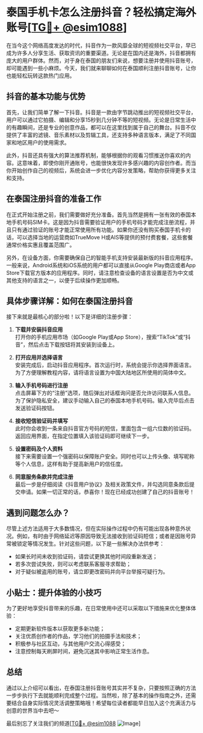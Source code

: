 # 泰国手机卡怎么注册抖音？轻松搞定海外账号[[TG💪+ @esim1088](https://t.me/s/esim1088)]

在当今这个网络高度发达的时代，抖音作为一款风靡全球的短视频社交平台，早已成为许多人分享生活、获取资讯的重要渠道。无论是在国内还是海外，抖音都拥有庞大的用户群体。然而，对于身在泰国的朋友们来说，想要注册并使用抖音账号，却可能遇到一些小麻烦。今天，我们就来聊聊如何在泰国顺利注册抖音账号，让你也能轻松玩转这款热门应用。

## 抖音的基本功能与优势

首先，让我们简单了解一下抖音。抖音是一款由字节跳动推出的短视频社交平台，用户可以通过它拍摄、编辑和分享15秒到几分钟不等的短视频。无论是日常生活中的有趣瞬间，还是专业的创意作品，都可以在这里找到属于自己的舞台。抖音不仅提供了丰富的滤镜、音乐素材以及剪辑工具，还支持多种语言版本，满足了不同国家和地区用户的使用需求。

此外，抖音还具有强大的算法推荐机制，能够根据你的观看习惯推送你喜欢的内容。这意味着，即使你刚开通账号，也能很快发现许多感兴趣的内容创作者。而当你开始创作自己的视频后，系统会进一步优化内容分发策略，帮助你获得更多关注和支持。

## 在泰国注册抖音的准备工作

在正式开始注册之前，我们需要做好充分准备。首先当然是拥有一张有效的泰国本地手机号码SIM卡。这是因为抖音需要验证用户的手机号码才能完成注册流程，并且只有通过验证的账号才能正常使用所有功能。如果你还没有购买泰国手机卡的话，可以选择当地的运营商如TrueMove H或AIS等提供的预付费套餐，这些套餐通常价格实惠且覆盖范围广。

另外，在设备方面，你需要确保自己的智能手机支持安装最新版的抖音应用程序。一般来说，Android系统和iOS系统的用户都可以直接从Google Play商店或者App Store下载官方版本的应用程序。同时，请注意检查设备的语言设置是否为中文或其他支持的语言之一，以便于后续操作更加顺畅。

## 具体步骤详解：如何在泰国注册抖音

接下来就是最核心的部分啦！以下是详细的注册步骤：

1. **下载并安装抖音应用**  
   打开你的手机应用市场（如Google Play或App Store），搜索“TikTok”或“抖音”，然后点击下载按钮将其安装到设备上。

2. **打开应用并选择语言**  
   安装完成后，启动抖音应用程序。首次运行时，系统会提示你选择界面语言。为了方便理解教程内容，请将语言设置为中国大陆地区所使用的简体中文。

3. **输入手机号码进行注册**  
   点击屏幕下方的“注册”选项，随后弹出对话框询问是否允许访问联系人信息。为了保护隐私安全，建议手动输入自己的泰国本地手机号码。输入完毕后点击发送验证码按钮。

4. **接收短信验证码并填写**  
   此时你会收到一条来自抖音官方号码的短信，里面包含一组六位数的验证码。返回应用界面，在指定位置填入该验证码即可继续下一步。

5. **设置密码及个人资料**  
   接下来需要设置一个强密码以保障账户安全。同时也可以上传头像、填写昵称等个人信息，这样有助于提高新用户的信任度。

6. **同意服务条款并完成注册**  
   最后一步是仔细阅读《抖音用户协议》及相关政策文件，并勾选同意条款后提交申请。如果一切正常的话，恭喜你！现在已经成功创建了自己的抖音账号！

## 遇到问题怎么办？

尽管上述方法适用于大多数情况，但在实际操作过程中仍有可能出现各种意外状况。例如，有时由于网络延迟等原因导致无法接收到验证码短信；或者是因账号异常被锁定等情况发生。针对这些问题，以下是一些解决办法供参考：

- 如果长时间未收到验证码，请尝试更换其他时间段重新发送；
- 若多次尝试失败，则可以考虑联系客服寻求帮助；
- 对于疑似被盗用的账号，请立即更改密码并向平台举报可疑行为。

## 小贴士：提升体验的小技巧

为了更好地享受抖音带来的乐趣，在日常使用中还可以采取以下措施来优化整体体验：

- 定期更新软件版本以获取更多新功能；
- 关注优质创作者的作品，学习他们的拍摄手法和技术；
- 积极参与社区互动，与其他用户交流心得感受；
- 注意控制每天刷屏时间，避免沉迷其中影响正常生活作息。

## 总结

通过以上介绍可以看出，在泰国注册抖音账号其实并不复杂，只要按照正确的方法一步步执行下去就能顺利完成整个过程。当然啦，除了基本的操作指南之外，还需要结合自身实际情况灵活调整策略哦！希望每位读者都能早日加入这个充满活力与创意的世界当中去吧～

最后别忘了关注我们的频道[[TG💪+ @esim1088](https://t.me/s/esim1088) ![Image](https://i.postimg.cc/4NQfJmqS/Snipaste-2025-05-13-00-14-12.png)]